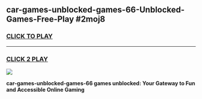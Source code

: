 
## car-games-unblocked-games-66-Unblocked-Games-Free-Play #2moj8
<h3>
<a href="https://us.freeplayer.one?title=car-games-unblocked-games-66&ref=9M">CLICK TO PLAY</a></h3>
<hr>

<h3>
<a href="https://us.freeplayer.one?title=car-games-unblocked-games-66&ref=9M">CLICK 2 PLAY</a>
  
</h3>

<a href="https://us.freeplayer.one?title=car-games-unblocked-games-66&ref=9M"><img src="https://clearcache.store/games.png"></a>


**car-games-unblocked-games-66 games unblocked: Your Gateway to Fun and Accessible Online Gaming**
